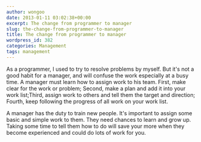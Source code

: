 ```yaml
---
author: wongoo
date: 2013-01-11 03:02:38+00:00
excerpt: The change from programmer to manager
slug: the-change-from-programmer-to-manager
title: The change from programmer to manager
wordpress_id: 382
categories: Management
tags: management
---
```


As a programmer, I used to try to resolve problems by myself. But it's not a good habit for a manager, and will confuse the work especially at a busy time. A manager must learn how to assign work to his team. First, make clear for the work or problem; Second, make a plan and add it into your work list;Third, assign work to others and tell them the target and direction; Fourth, keep following the progress of all work on your work list.

A manager has the duty to train new people. It's important to assign some basic and simple work to them. They need chances to learn and grow up. Taking some time to tell them how to do will save your more when they become experienced and could do lots of work for you. 
